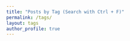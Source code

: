 ```yaml
---
title: "Posts by Tag (Search with Ctrl + F)"
permalink: /tags/
layout: tags
author_profile: true
---
```

